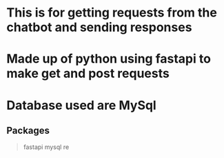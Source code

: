 # This is for getting requests from the chatbot and sending responses

# Made up of python using fastapi to make get and post requests
# Database used are MySql

## Packages
> fastapi
> mysql
> re